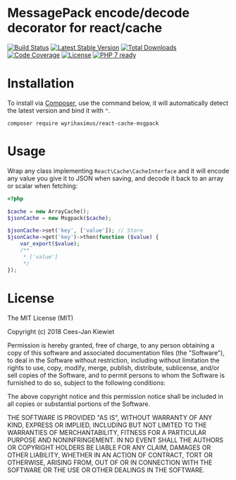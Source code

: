 # MessagePack encode/decode decorator for react/cache

[![Build Status](https://travis-ci.com/WyriHaximus/reactphp-cache-msgpack.svg?branch=master)](https://travis-ci.com/WyriHaximus/reactphp-cache-msgpack)
[![Latest Stable Version](https://poser.pugx.org/WyriHaximus/react-cache-msgpack/v/stable.png)](https://packagist.org/packages/WyriHaximus/react-cache-msgpack)
[![Total Downloads](https://poser.pugx.org/WyriHaximus/react-cache-msgpack/downloads.png)](https://packagist.org/packages/WyriHaximus/react-cache-msgpack)
[![Code Coverage](https://scrutinizer-ci.com/g/WyriHaximus/reactphp-cache-msgpack/badges/coverage.png?b=master)](https://scrutinizer-ci.com/g/WyriHaximus/reactphp-cache-msgpack/?branch=master)
[![License](https://poser.pugx.org/WyriHaximus/react-cache-msgpack/license.png)](https://packagist.org/packages/WyriHaximus/react-cache-msgpack)
[![PHP 7 ready](http://php7ready.timesplinter.ch/WyriHaximus/reactphp-cache-msgpack/badge.svg)](https://travis-ci.com/WyriHaximus/reactphp-cache-msgpack)

# Installation

To install via [Composer](http://getcomposer.org/), use the command below, it will automatically detect the latest version and bind it with `^`.

```
composer require wyrihaximus/react-cache-msgpack 
```

# Usage

Wrap any class implementing `React\Cache\CacheInterface` and it will encode any value you give it to JSON when saving, and decode it back to an array or scalar when fetching:

```php
<?php

$cache = new ArrayCache();
$jsonCache = new Msgpack($cache);

$jsonCache->set('key', ['value']); // Store
$jsonCache->get('key')->then(function ($value) {
    var_export($value);
    /**
     * ['value']
     */
});

```

# License

The MIT License (MIT)

Copyright (c) 2018 Cees-Jan Kiewiet

Permission is hereby granted, free of charge, to any person obtaining a copy
of this software and associated documentation files (the "Software"), to deal
in the Software without restriction, including without limitation the rights
to use, copy, modify, merge, publish, distribute, sublicense, and/or sell
copies of the Software, and to permit persons to whom the Software is
furnished to do so, subject to the following conditions:

The above copyright notice and this permission notice shall be included in all
copies or substantial portions of the Software.

THE SOFTWARE IS PROVIDED "AS IS", WITHOUT WARRANTY OF ANY KIND, EXPRESS OR
IMPLIED, INCLUDING BUT NOT LIMITED TO THE WARRANTIES OF MERCHANTABILITY,
FITNESS FOR A PARTICULAR PURPOSE AND NONINFRINGEMENT. IN NO EVENT SHALL THE
AUTHORS OR COPYRIGHT HOLDERS BE LIABLE FOR ANY CLAIM, DAMAGES OR OTHER
LIABILITY, WHETHER IN AN ACTION OF CONTRACT, TORT OR OTHERWISE, ARISING FROM,
OUT OF OR IN CONNECTION WITH THE SOFTWARE OR THE USE OR OTHER DEALINGS IN THE
SOFTWARE.
